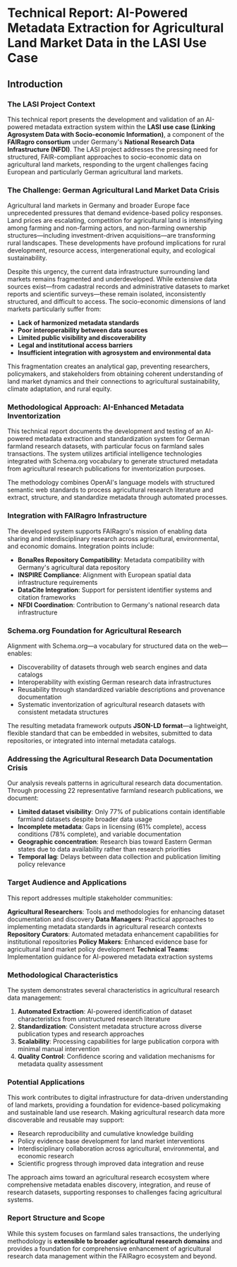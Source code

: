 # Technical Report: AI-Powered Metadata Extraction for Agricultural Land Market Data in the LASI Use Case

## Introduction

### The LASI Project Context

This technical report presents the development and validation of an AI-powered metadata extraction system within the **LASI use case (Linking Agrosystem Data with Socio-economic Information)**, a component of the **FAIRagro consortium** under Germany's **National Research Data Infrastructure (NFDI)**. The LASI project addresses the pressing need for structured, FAIR-compliant approaches to socio-economic data on agricultural land markets, responding to the urgent challenges facing European and particularly German agricultural land markets.

### The Challenge: German Agricultural Land Market Data Crisis

Agricultural land markets in Germany and broader Europe face unprecedented pressures that demand evidence-based policy responses. Land prices are escalating, competition for agricultural land is intensifying among farming and non-farming actors, and non-farming ownership structures—including investment-driven acquisitions—are transforming rural landscapes. These developments have profound implications for rural development, resource access, intergenerational equity, and ecological sustainability.

Despite this urgency, the current data infrastructure surrounding land markets remains fragmented and underdeveloped. While extensive data sources exist—from cadastral records and administrative datasets to market reports and scientific surveys—these remain isolated, inconsistently structured, and difficult to access. The socio-economic dimensions of land markets particularly suffer from:

- **Lack of harmonized metadata standards**
- **Poor interoperability between data sources**
- **Limited public visibility and discoverability**
- **Legal and institutional access barriers**
- **Insufficient integration with agrosystem and environmental data**

This fragmentation creates an analytical gap, preventing researchers, policymakers, and stakeholders from obtaining coherent understanding of land market dynamics and their connections to agricultural sustainability, climate adaptation, and rural equity.

### Methodological Approach: AI-Enhanced Metadata Inventorization

This technical report documents the development and testing of an AI-powered metadata extraction and standardization system for German farmland research datasets, with particular focus on farmland sales transactions. The system utilizes artificial intelligence technologies integrated with Schema.org vocabulary to generate structured metadata from agricultural research publications for inventorization purposes.

The methodology combines OpenAI's language models with structured semantic web standards to process agricultural research literature and extract, structure, and standardize metadata through automated processes.

### Integration with FAIRagro Infrastructure

The developed system supports FAIRagro's mission of enabling data sharing and interdisciplinary research across agricultural, environmental, and economic domains. Integration points include:

- **BonaRes Repository Compatibility**: Metadata compatibility with Germany's agricultural data repository
- **INSPIRE Compliance**: Alignment with European spatial data infrastructure requirements  
- **DataCite Integration**: Support for persistent identifier systems and citation frameworks
- **NFDI Coordination**: Contribution to Germany's national research data infrastructure

### Schema.org Foundation for Agricultural Research

Alignment with Schema.org—a vocabulary for structured data on the web—enables:

- Discoverability of datasets through web search engines and data catalogs
- Interoperability with existing German research data infrastructures
- Reusability through standardized variable descriptions and provenance documentation
- Systematic inventorization of agricultural research datasets with consistent metadata structures

The resulting metadata framework outputs **JSON-LD format**—a lightweight, flexible standard that can be embedded in websites, submitted to data repositories, or integrated into internal metadata catalogs.

### Addressing the Agricultural Research Data Documentation Crisis

Our analysis reveals patterns in agricultural research data documentation. Through processing 22 representative farmland research publications, we document:

- **Limited dataset visibility**: Only 77% of publications contain identifiable farmland datasets despite broader data usage
- **Incomplete metadata**: Gaps in licensing (61% complete), access conditions (78% complete), and variable documentation
- **Geographic concentration**: Research bias toward Eastern German states due to data availability rather than research priorities
- **Temporal lag**: Delays between data collection and publication limiting policy relevance

### Target Audience and Applications

This report addresses multiple stakeholder communities:

**Agricultural Researchers**: Tools and methodologies for enhancing dataset documentation and discovery
**Data Managers**: Practical approaches to implementing metadata standards in agricultural research contexts  
**Repository Curators**: Automated metadata enhancement capabilities for institutional repositories
**Policy Makers**: Enhanced evidence base for agricultural land market policy development
**Technical Teams**: Implementation guidance for AI-powered metadata extraction systems

### Methodological Characteristics

The system demonstrates several characteristics in agricultural research data management:

1. **Automated Extraction**: AI-powered identification of dataset characteristics from unstructured research literature
2. **Standardization**: Consistent metadata structure across diverse publication types and research approaches
3. **Scalability**: Processing capabilities for large publication corpora with minimal manual intervention
4. **Quality Control**: Confidence scoring and validation mechanisms for metadata quality assessment

### Potential Applications

This work contributes to digital infrastructure for data-driven understanding of land markets, providing a foundation for evidence-based policymaking and sustainable land use research. Making agricultural research data more discoverable and reusable may support:

- Research reproducibility and cumulative knowledge building
- Policy evidence base development for land market interventions
- Interdisciplinary collaboration across agricultural, environmental, and economic research
- Scientific progress through improved data integration and reuse

The approach aims toward an agricultural research ecosystem where comprehensive metadata enables discovery, integration, and reuse of research datasets, supporting responses to challenges facing agricultural systems.

### Report Structure and Scope

While this system focuses on farmland sales transactions, the underlying methodology is **extensible to broader agricultural research domains** and provides a foundation for comprehensive enhancement of agricultural research data management within the FAIRagro ecosystem and beyond.